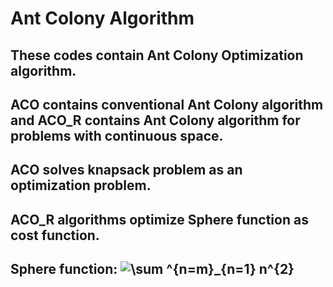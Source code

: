 # Ant Colony Algorithm
## These codes contain Ant Colony Optimization algorithm.
## ACO contains conventional Ant Colony algorithm and ACO_R contains Ant Colony algorithm for problems with continuous space.
## ACO solves knapsack problem as an optimization problem.
## ACO_R algorithms optimize Sphere function as cost function.
## Sphere function: <img src="https://latex.codecogs.com/svg.image?\sum&space;^{n=m}_{n=1}&space;n^{2}&space;&space;" title="\sum ^{n=m}_{n=1} n^{2} " />
